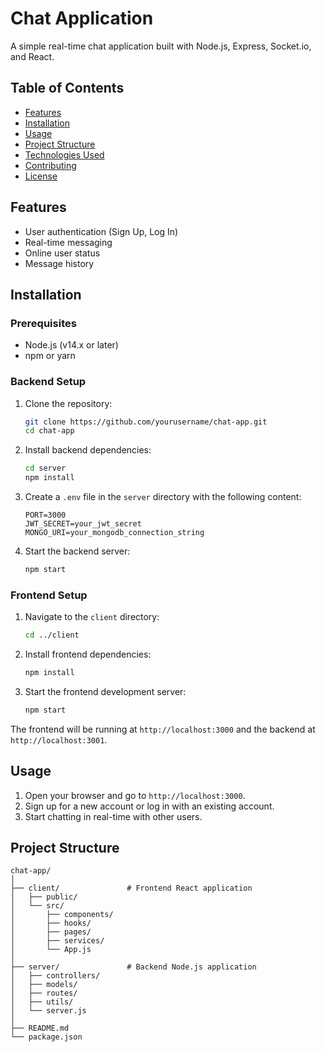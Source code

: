 # Chat Application

A simple real-time chat application built with Node.js, Express, Socket.io, and React.

## Table of Contents

- [Features](#features)
- [Installation](#installation)
- [Usage](#usage)
- [Project Structure](#project-structure)
- [Technologies Used](#technologies-used)
- [Contributing](#contributing)
- [License](#license)

## Features

- User authentication (Sign Up, Log In)
- Real-time messaging
- Online user status
- Message history

## Installation

### Prerequisites

- Node.js (v14.x or later)
- npm or yarn

### Backend Setup

1. Clone the repository:

    ```sh
    git clone https://github.com/yourusername/chat-app.git
    cd chat-app
    ```

2. Install backend dependencies:

    ```sh
    cd server
    npm install
    ```

3. Create a `.env` file in the `server` directory with the following content:

    ```env
    PORT=3000
    JWT_SECRET=your_jwt_secret
    MONGO_URI=your_mongodb_connection_string
    ```

4. Start the backend server:

    ```sh
    npm start
    ```

### Frontend Setup

1. Navigate to the `client` directory:

    ```sh
    cd ../client
    ```

2. Install frontend dependencies:

    ```sh
    npm install
    ```

3. Start the frontend development server:

    ```sh
    npm start
    ```

The frontend will be running at `http://localhost:3000` and the backend at `http://localhost:3001`.

## Usage

1. Open your browser and go to `http://localhost:3000`.
2. Sign up for a new account or log in with an existing account.
3. Start chatting in real-time with other users.

## Project Structure

```plaintext
chat-app/
│
├── client/               # Frontend React application
│   ├── public/
│   └── src/
│       ├── components/
│       ├── hooks/
│       ├── pages/
│       ├── services/
│       └── App.js
│
├── server/               # Backend Node.js application
│   ├── controllers/
│   ├── models/
│   ├── routes/
│   ├── utils/
│   └── server.js
│
├── README.md
└── package.json
